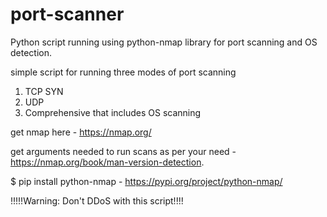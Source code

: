 # port-scanner
Python script running using python-nmap library for port scanning and OS detection.

simple script for running three modes of port scanning 
1. TCP SYN 
2. UDP
3. Comprehensive that includes OS scanning

get nmap here - https://nmap.org/

get arguments needed to run scans as per your need - https://nmap.org/book/man-version-detection.

$ pip install python-nmap - https://pypi.org/project/python-nmap/



!!!!!Warning: Don't DDoS with this script!!!!
